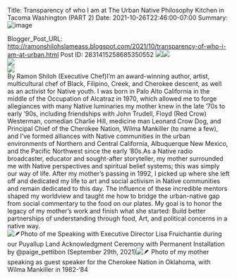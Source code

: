 Title: Transparency of who I am at The Urban Native Philosophy Kitchen in Tacoma Washington (PART 2)
Date: 2021-10-26T22:46:00-07:00
Summary: ![image](https://blogger.googleusercontent.com/img/b/R29vZ2xl/AVvXsEijbPamwiOC_DiUzdcN81ADCbWz3l4eD23VuXaWJVn2SUEa2vfW41oa_cgWAbBlIDgGLPqo1pMVuH-Vsg8gzMFrRj4JYlNoQrwcN38LM7Yh53o4sE3qhaa9Mgc8SeUAaMoTgMBoDm5-9mJJkcvz-NQ8Jp7ZbU7DkJMzRK_nvEK3XkZccVsB59jsNy0/s320/Me.jpg "Image summary")

Blogger_Post_URL: http://ramonshilohslameass.blogspot.com/2021/10/transparency-of-who-i-am-at-urban.html
Post ID: 2831415258685350552
[![](https://blogger.googleusercontent.com/img/b/R29vZ2xl/AVvXsEijbPamwiOC_DiUzdcN81ADCbWz3l4eD23VuXaWJVn2SUEa2vfW41oa_cgWAbBlIDgGLPqo1pMVuH-Vsg8gzMFrRj4JYlNoQrwcN38LM7Yh53o4sE3qhaa9Mgc8SeUAaMoTgMBoDm5-9mJJkcvz-NQ8Jp7ZbU7DkJMzRK_nvEK3XkZccVsB59jsNy0/s320/Me.jpg)](https://blogger.googleusercontent.com/img/b/R29vZ2xl/AVvXsEijbPamwiOC_DiUzdcN81ADCbWz3l4eD23VuXaWJVn2SUEa2vfW41oa_cgWAbBlIDgGLPqo1pMVuH-Vsg8gzMFrRj4JYlNoQrwcN38LM7Yh53o4sE3qhaa9Mgc8SeUAaMoTgMBoDm5-9mJJkcvz-NQ8Jp7ZbU7DkJMzRK_nvEK3XkZccVsB59jsNy0/s2048/Me.jpg)[![](https://blogger.googleusercontent.com/img/b/R29vZ2xl/AVvXsEg_LsN0nPz5uBrWkkGb9_u6qz2kUwSVINyS2W344yayv0i64xFIyonrAADtd-WgoyWVsnQiiraWuyKgMfQuu9us_9LNzSQareaKQP6eILuL2MzS_uW5H3vQ6IoeJmN3cNSfhB5t0PEyhqlRxRcDaOEXyRMh0ucdQEjYtIg0ESaFD7_w8uTV_x3VekA/s320/MOM2.jpg)](https://blogger.googleusercontent.com/img/b/R29vZ2xl/AVvXsEg_LsN0nPz5uBrWkkGb9_u6qz2kUwSVINyS2W344yayv0i64xFIyonrAADtd-WgoyWVsnQiiraWuyKgMfQuu9us_9LNzSQareaKQP6eILuL2MzS_uW5H3vQ6IoeJmN3cNSfhB5t0PEyhqlRxRcDaOEXyRMh0ucdQEjYtIg0ESaFD7_w8uTV_x3VekA/s604/MOM2.jpg)  
[![](https://blogger.googleusercontent.com/img/b/R29vZ2xl/AVvXsEhTwzj6cSvD0sXRPScXhvWFLf55gP-wRQMTxUA8bYCVLZOfi19UEneTpxpewYGdNPq1gPgO6wyDZlYf1woHiyohfjrc_ePxZZkNrP-JqvgZdZOpCsNbtxoNsIZ6IECNNSO0v3q6PysdBoVbqCaTWPa9AUqo4dTGcWqHbtOzzF10QM4UKkjto3Do_To/s320/MOM.jpg)](https://blogger.googleusercontent.com/img/b/R29vZ2xl/AVvXsEhTwzj6cSvD0sXRPScXhvWFLf55gP-wRQMTxUA8bYCVLZOfi19UEneTpxpewYGdNPq1gPgO6wyDZlYf1woHiyohfjrc_ePxZZkNrP-JqvgZdZOpCsNbtxoNsIZ6IECNNSO0v3q6PysdBoVbqCaTWPa9AUqo4dTGcWqHbtOzzF10QM4UKkjto3Do_To/s720/MOM.jpg)  
[![](https://blogger.googleusercontent.com/img/b/R29vZ2xl/AVvXsEiITyrqYUC4gx8lfFiOnHIU6nw3QmKepSZDN4iKpSyI6VDDx8-pnEfxec6T9oZw3gTyGbwCdU6wy5w1e-bIzq-ETD-YPJpn_qtMrC0NdkZ00w8ibcsaoSoUBdxFo9cngRDfFmdGma_wphLuL1V9uRZN4fsFG-qWccoNjvFqAnSKCMQ5_N8v8WS1XkQ/s320/MOM3.jpg)](https://blogger.googleusercontent.com/img/b/R29vZ2xl/AVvXsEiITyrqYUC4gx8lfFiOnHIU6nw3QmKepSZDN4iKpSyI6VDDx8-pnEfxec6T9oZw3gTyGbwCdU6wy5w1e-bIzq-ETD-YPJpn_qtMrC0NdkZ00w8ibcsaoSoUBdxFo9cngRDfFmdGma_wphLuL1V9uRZN4fsFG-qWccoNjvFqAnSKCMQ5_N8v8WS1XkQ/s720/MOM3.jpg)  
By Ramon Shiloh (Executive Chef)I’m an award\-winning author, artist, multicultural chef of Black, Filipino, Creek, and Cherokee descent, as well as an activist for Native youth. I was born in Palo Alto California in the middle of the Occupation of Alcatraz in 1970, which allowed me to forge allegiances with many Native luminaries my mother knew in the late ’70s to early ’90s, including friendships with John Trudell, Floyd (Red Crow) Westerman, comedian Charlie Hill, medicine man Leonard Crow Dog, and Principal Chief of the Cherokee Nation, Wilma Mankiller (to name a few), and I’ve formed alliances with Native communities in the urban environments of Northern and Central California, Albuquerque New Mexico, and the Pacific Northwest since the early ’80s.As a Native radio broadcaster, educator and sought\-after storyteller, my mother surrounded me with Native perspectives and spiritual belief systems; this was simply our way of life. After my mother’s passing in 1992, I picked up where she left off and dedicated my life to art and social activism in Native communities and remain dedicated to this day. The influence of these incredible mentors shaped my worldview and taught me how to bridge the urban\-native gap from social commentary to the food on our plates. My goal is to honor the legacy of my mother’s work and finish what she started: Build better partnerships of understanding through food, Art, and political concerns in a native way.   
![🪶](https://static.xx.fbcdn.net/images/emoji.php/v9/tcd/1/16/1fab6.png)Photo of me Speaking with Executive Director Lisa Fruichantie during our Puyallup Land Acknowledgment Ceremony with Permanent Installation by @paige\_pettibon (September 29th, 2021\)![🪶](https://static.xx.fbcdn.net/images/emoji.php/v9/tcd/1/16/1fab6.png) Photo of my mother speaking as guest speaker for the Cherokee Nation in Oklahoma, with Wilma Mankiller in 1982\-‘84